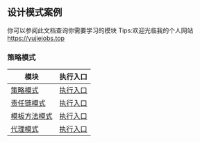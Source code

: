 ## 设计模式案例

你可以参阅此文档查询你需要学习的模块 Tips:欢迎光临我的个人网站 https://yujiejobs.top

### 策略模式

|模块|执行入口|
|-------|-------|
|[策略模式](src/main/java/com/soft/design/demo1/)|[执行入口](src/test/java/com/soft/design/demo1)|
|[责任链模式](src/main/java/com/soft/design/demo2/)|[执行入口](src/test/java/com/soft/design/demo2)|
|[模板方法模式](src/main/java/com/soft/design/demo3/)|[执行入口](src/test/java/com/soft/design/demo3)|
|[代理模式](src/main/java/com/soft/design/demo3/)|[执行入口](src/test/java/com/soft/design/demo4)|



